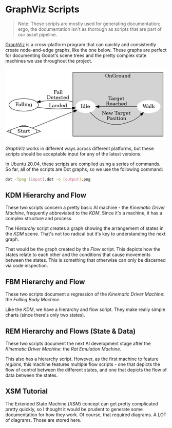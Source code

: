 # GraphViz Scripts
>Note: These scripts are mostly used for generating documentation; ergo, the documentation isn't as thorough as scripts that are part of our asset pipeline.

[GraphViz](https://graphviz.org/) is a cross-platform program that can quickly and consistently create node-and-edge graphs, like the one below. These graphs are perfect for documenting Godot's scene trees and the pretty complex state machines we use throughout the project.

![Image](./doc_images/sample_graph.png "Sample State Machine")

*GraphViz* works in different ways across different platforms, but these scripts should be acceptable input for any of the latest versions.

In Ubuntu 20.04, these scripts are compiled using a series of commands. So far, all of the scripts are Dot graphs, so we use the following command:

```bash
dot -Tpng [input].dot -o [output].png
```

## KDM Hierarchy and Flow
These two scripts concern a pretty basic AI machine - the *Kinematic Driver Machine*, frequently abbreviated to the *KDM*. Since it's a machine, it has a complex structure and process.

The *Hierarchy* script creates a graph showing the arrangement of states in the *KDM* scene. That's not too radical but it's key to understanding the next graph.

That would be the graph created by the *Flow* script. This depicts how the states relate to each other and the conditions that cause movements between the states. This is something that otherwise can only be discerned via code inspection.

## FBM Hierarchy and Flow
These two scripts document a regression of the *Kinematic Driver Machine*: the *Falling Body Machine*.

Like the *KDM*, we have a hierarchy and flow script. They make really simple charts (since there's only two states).

## REM Hierarchy and Flows (State & Data)
These two scripts document the next AI development stage after the *Kinematic Driver Machine*: the *Rat Emulation Machine*.

This also has a hierarchy script. However, as the first machine to feature *regions*, this machine features multiple flow scripts - one that depicts the flow of control between the different states, and one that depicts the flow of data between the states.

## XSM Tutorial
The Extended State Machine (*XSM*) concept can get pretty complicated pretty quickly, so I thought it would be prudent to generate some documentation for how they work. Of course, that required diagrams. A LOT of diagrams. Those are stored here.
